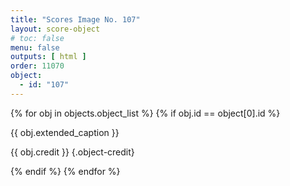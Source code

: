 ```yaml
---
title: "Scores Image No. 107"
layout: score-object
# toc: false
menu: false
outputs: [ html ]
order: 11070
object:
  - id: "107"
---
```


{% for obj in objects.object_list %}
{% if obj.id == object[0].id %}

{{ obj.extended_caption }}

{{ obj.credit }} {.object-credit}

{% endif %}
{% endfor %}
